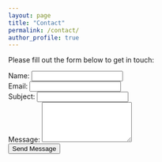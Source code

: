 ```yaml
---
layout: page
title: "Contact"
permalink: /contact/
author_profile: true
---
```


Please fill out the form below to get in touch:

<form action="mailto:franz.buchmann07@gmail.com" method="post" enctype="text/plain" class="contact-form">
  <div class="form-group">
    <label for="contact-name">Name:</label>
    <input type="text" id="contact-name" name="name" required>
  </div>
  
  <div class="form-group">
    <label for="contact-email">Email:</label>
    <input type="email" id="contact-email" name="email" required>
  </div>
  
  <div class="form-group">
    <label for="contact-subject">Subject:</label>
    <input type="text" id="contact-subject" name="subject">
  </div>
  
  <div class="form-group">
    <label for="contact-message">Message:</label>
    <textarea id="contact-message" name="message" rows="5" required></textarea>
  </div>
  
  <div class="form-group">
    <button type="submit">Send Message</button>
  </div>
</form>